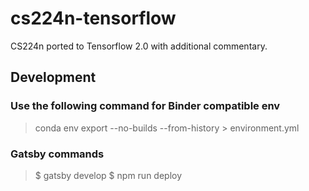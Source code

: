 # cs224n-tensorflow
CS224n ported to Tensorflow 2.0 with additional commentary.


## Development
### Use the following command for Binder compatible env
> conda env export --no-builds --from-history > environment.yml


### Gatsby commands
> $ gatsby develop
> $ npm run deploy
